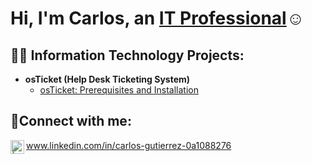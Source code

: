 <h1>Hi, I'm Carlos, an <a href="https://www.linkedin.com/in/carlos-gutierrez-0a1088276">IT Professional</a>☺</h1>

<h2>👨‍💻 Information Technology Projects:</h2>

- <b>osTicket (Help Desk Ticketing System)</b>
  - [osTicket: Prerequisites and Installation](https://github.com/cgutie256/osticket-prereqs)

<h2>🤳Connect with me:</h2>


<img align="left" alt=" | LinkedIn" width="22px" src="https://cdn.jsdelivr.net/npm/simple-icons@v3/icons/linkedin.svg" /> www.linkedin.com/in/carlos-gutierrez-0a1088276




